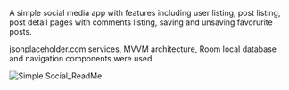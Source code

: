 A simple social media app with features including user listing, post listing, post detail pages with comments listing, saving and unsaving favorurite posts. 

jsonplaceholder.com services, MVVM architecture, Room local database and navigation components were used.

![Simple Social_ReadMe](https://user-images.githubusercontent.com/113629828/197412239-b237b451-b0e8-40de-9f35-95b62682c186.png)
